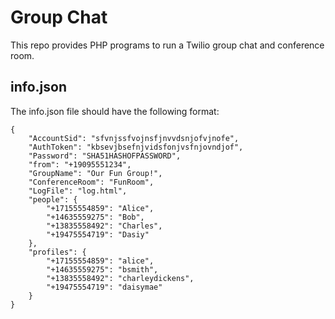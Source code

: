 Group Chat
==========

This repo provides PHP programs to run a Twilio group chat and conference room.

info.json
---------

The info.json file should have the following format:

    {
        "AccountSid": "sfvnjssfvojnsfjnvvdsnjofvjnofe",
        "AuthToken": "kbsevjbsefnjvidsfonjvsfnjovndjof",
        "Password": "SHA51HASHOFPASSWORD",
        "from": "+19095551234",
        "GroupName": "Our Fun Group!",
        "ConferenceRoom": "FunRoom",
        "LogFile": "log.html",
        "people": {
            "+17155554859": "Alice",
            "+14635559275": "Bob",
            "+13835558492": "Charles",
            "+19475554719": "Dasiy"
        },
        "profiles": {
            "+17155554859": "alice",
            "+14635559275": "bsmith",
            "+13835558492": "charleydickens",
            "+19475554719": "daisymae"
        }
    }

